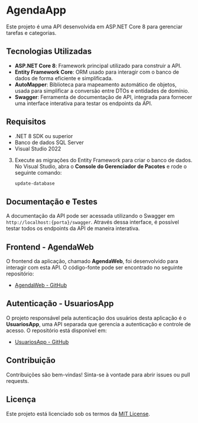 # AgendaApp

Este projeto é uma API desenvolvida em ASP.NET Core 8 para gerenciar tarefas e categorias.

## Tecnologias Utilizadas

- **ASP.NET Core 8**: Framework principal utilizado para construir a API.
- **Entity Framework Core**: ORM usado para interagir com o banco de dados de forma eficiente e simplificada.
- **AutoMapper**: Biblioteca para mapeamento automático de objetos, usada para simplificar a conversão entre DTOs e entidades de domínio.
- **Swagger**: Ferramenta de documentação de API, integrada para fornecer uma interface interativa para testar os endpoints da API.

## Requisitos

- .NET 8 SDK ou superior
- Banco de dados SQL Server
- Visual Studio 2022



3. Execute as migrações do Entity Framework para criar o banco de dados. No Visual Studio, abra o **Console do Gerenciador de Pacotes** e rode o seguinte comando:
    ```bash
    update-database
    ```

## Documentação e Testes

A documentação da API pode ser acessada utilizando o Swagger em `http://localhost:{porta}/swagger`. Através dessa interface, é possível testar todos os endpoints da API de maneira interativa.

## Frontend - AgendaWeb

O frontend da aplicação, chamado **AgendaWeb**, foi desenvolvido para interagir com esta API. O código-fonte pode ser encontrado no seguinte repositório:
- [AgendaWeb - GitHub](https://github.com/Rafaelsouzabreu/AgendaWeb)

## Autenticação - UsuariosApp

O projeto responsável pela autenticação dos usuários desta aplicação é o **UsuariosApp**, uma API separada que gerencia a autenticação e controle de acesso. O repositório está disponível em:
- [UsuariosApp - GitHub](https://github.com/Rafaelsouzabreu/UsuariosApp)

## Contribuição

Contribuições são bem-vindas! Sinta-se à vontade para abrir issues ou pull requests.

## Licença

Este projeto está licenciado sob os termos da [MIT License](LICENSE).



